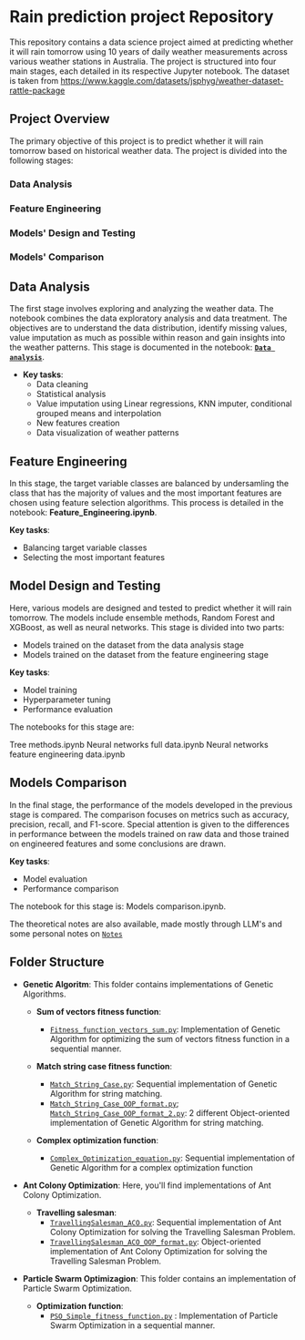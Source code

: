 
# Rain prediction project Repository
This repository contains a data science project aimed at predicting whether it will rain tomorrow using 10 years of daily weather measurements across various weather stations in Australia. The project is structured into four main stages, each detailed in its respective Jupyter notebook.
The dataset is taken from https://www.kaggle.com/datasets/jsphyg/weather-dataset-rattle-package 

## Project Overview
The primary objective of this project is to predict whether it will rain tomorrow based on historical weather data. The project is divided into the following stages:

### Data Analysis
### Feature Engineering
### Models' Design and Testing
### Models' Comparison

## Data Analysis
The first stage involves exploring and analyzing the weather data. The notebook combines the data exploratory analysis and data treatment. The objectives are to understand the data distribution, identify missing values, value imputation as much as possible within reason and gain insights into the weather patterns. This stage is documented in the notebook: **[`Data analysis`](https://github.com/antoniocreal/Rain-prediction-project/blob/main/Data%20Analysis.ipynb)**.

- **Key tasks**: 
   - Data cleaning
   - Statistical analysis
   - Value imputation using Linear regressions, KNN imputer, conditional grouped means and interpolation
   - New features creation
   - Data visualization of weather patterns
     
## Feature Engineering
In this stage, the target variable classes are balanced by undersamling the class that has the majority of values and the most important features are chosen using feature selection algorithms. This process is detailed in the notebook: **Feature_Engineering.ipynb**.

**Key tasks**:
   - Balancing target variable classes
   - Selecting the most important features

## Model Design and Testing
Here, various models are designed and tested to predict whether it will rain tomorrow. The models include ensemble methods, Random Forest and XGBoost, as well as neural networks. This stage is divided into two parts:

 - Models trained on the dataset from the data analysis stage
 - Models trained on the dataset from the feature engineering stage

**Key tasks**:
  - Model training
  - Hyperparameter tuning
  - Performance evaluation

The notebooks for this stage are:

Tree methods.ipynb
Neural networks full data.ipynb
Neural networks feature engineering data.ipynb

## Models Comparison
In the final stage, the performance of the models developed in the previous stage is compared. The comparison focuses on metrics such as accuracy, precision, recall, and F1-score. Special attention is given to the differences in performance between the models trained on raw data and those trained on engineered features and some conclusions are drawn.

**Key tasks**:
  - Model evaluation
  - Performance comparison

The notebook for this stage is: Models comparison.ipynb.





The theoretical notes are also available, made mostly through LLM's and some personal notes on [`Notes`](https://github.com/antoniocreal/Evolutionary_algorithms/blob/main/Notes.odt)

## Folder Structure
- **Genetic Algoritm**: This folder contains implementations of Genetic Algorithms.

  - **Sum of vectors fitness function**:
    - [`Fitness_function_vectors_sum.py`](https://github.com/antoniocreal/Evolutionary_algorithms/blob/main/Genetic%20Algorithm/Fitness_function_vectors_sum.py): Implementation of Genetic Algorithm for optimizing the sum of vectors fitness function in a sequential manner.
  
  - **Match string case fitness function**:
      - [`Match_String_Case.py`](https://github.com/antoniocreal/Evolutionary_algorithms/blob/main/Genetic%20Algorithm/Match_String_Case.py): Sequential implementation of Genetic Algorithm for string matching.
      -  [`Match_String_Case_OOP_format.py`](https://github.com/antoniocreal/Evolutionary_algorithms/blob/main/Genetic%20Algorithm/Match_String_Case_OOP_format.py); [`Match_String_Case_OOP_format_2.py`](https://github.com/antoniocreal/Evolutionary_algorithms/blob/main/Genetic%20Algorithm/Match_String_Case_OOP_format_2.py): 2 different Object-oriented implementation of Genetic Algorithm for string matching.
        
  - **Complex optimization function**:
      - [`Complex_Optimization_equation.py`](https://github.com/antoniocreal/Evolutionary_algorithms/blob/main/Genetic%20Algorithm/Complex_Optimization_equation.py): Sequential implementation of Genetic Algorithm for a complex optimization function

- **Ant Colony Optimization**: Here, you'll find implementations of Ant Colony Optimization.

  - **Travelling salesman**:
    - [`TravellingSalesman_ACO.py`](https://github.com/antoniocreal/Evolutionary_algorithms/blob/main/Genetic%20Algorithm/TravellingSalesman_ACO.py): Sequential implementation of Ant Colony Optimization for solving the Travelling Salesman Problem.
    - [`TravellingSalesman_ACO_OOP_format.py`](https://github.com/antoniocreal/Evolutionary_algorithms/blob/main/Genetic%20Algorithm/TravellingSalesman_ACO_OOP_format.py): Object-oriented implementation of Ant Colony Optimization for solving the Travelling Salesman Problem.

- **Particle Swarm Optimizagion**: This folder contains an implementation of Particle Swarm Optimization.
  - **Optimization function**:
    - [`PSO_Simple_fitness_function.py`](https://github.com/antoniocreal/Evolutionary_algorithms/blob/main/Genetic%20Algorithm/PSO_Simple_fitness_function.py) : Implementation of Particle Swarm Optimization in a sequential manner.
